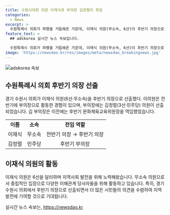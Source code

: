 ```yaml
---
title: 수원시의회 의장 이재식과 부의장 김정렬이 취임
categories:
  - News
excerpt: >
  수원특례시 의회가 파행을 거듭해온 가운데, 이재식 의원(무소속, 6선)이 후반기 의장으로 선출됐다. 이재식 의장은 수원시 의회에서 이력을 가진 인물로, 부의장에는 김정렬(민주당, 3선) 의원이 선출됐다. 두 의원은 분야별로 역임한 경력을 보유하고 있다.
feature_text: >
  ## adskorea 실시간 뉴스 속보입니다.

  수원특례시 의회가 파행을 거듭해온 가운데, 이재식 의원(무소속, 6선)이 후반기 의장으로 선출됐다. 이재식 의장은 수원시 의회에서 이력을 가진 인물로, 부의장에는 김정렬(민주당, 3선) 의원이 선출됐다. 두 의원은 분야별로 역임한 경력을 보유하고 있다.
image: 'https://newsdao.kr/res/images/meta/newsdao_breakingnews.jpg'
---
```


<p><img src="https://newsdao.kr/res/images/meta/newsdao_breakingnews.jpg" alt="adskorea 속보" /></p>

<h2 data-ke-size="size26">수원특례시 의회 후반기 의장 선출</h2>

<p data-ke-size="size16">경기 수원시 의회가 이재식 의원(6선·무소속)을 후반기 의장으로 선출했다. 이의원은 전반기에 부의장으로 활동한 경험이 있으며, 부의장에는 김정렬(3선·민주당) 의원이 선출되었습니다. 김 부의장은 이전에는 후반기 문화체육교육위원장을 역임했었습니다.</p>

<table>
  <tr>
    <td style="text-align: center; height: 17px;"><b>이름</b></td>
    <td style="text-align: center; height: 17px;"><b>소속</b></td>
    <td style="text-align: center; height: 17px;"><b>전임 역할</b></td>
  </tr>
  <tr>
    <td style="text-align: center; height: 17px;">이재식</td>
    <td style="text-align: center; height: 17px;">무소속</td>
    <td style="text-align: center; height: 17px;">전반기 의장 → 후반기 의장</td>
  </tr>
  <tr>
    <td style="text-align: center; height: 17px;">김정렬</td>
    <td style="text-align: center; height: 17px;">민주당</td>
    <td style="text-align: center; height: 17px;">후반기 부의장</td>
  </tr>
</table>

<h2 data-ke-size="size26">이재식 의원의 활동</h2>

<p data-ke-size="size16">이재식 의원은 6선을 달리하며 지역사회 발전을 위해 노력해왔습니다. 무소속 의원으로서 중립적인 입장으로 다양한 이해관계 당사자들을 위해 활동하고 있습니다. 특히, 경기 수원시 의회에서 후반기 의장으로 선출되면서 더 많은 시민들의 의견을 수렴하여 지역 발전에 기여할 것으로 기대됩니다.</p>
실시간 뉴스 속보는, <a href="https://newsdao.kr" rel="dofollow">https://newsdao.kr</a>


